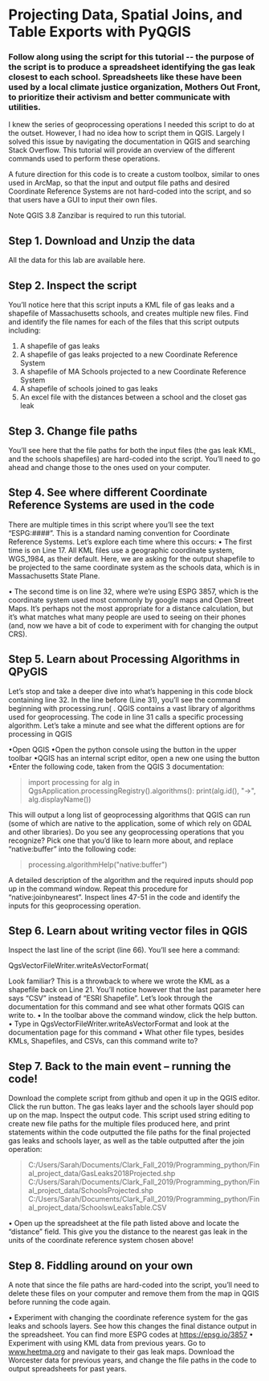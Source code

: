 # Projecting Data, Spatial Joins, and Table Exports with PyQGIS

### Follow along using the script for this tutorial -- the purpose of the script is to produce a spreadsheet identifying the gas leak closest to each school. Spreadsheets like these have been used by a local climate justice organization, Mothers Out Front, to prioritize their activism and better communicate with utilities. 
I knew the series of geoprocessing operations I needed this script to do at the outset. However, I had no idea how to script them in QGIS. Largely I solved this issue by navigating the documentation in QGIS and searching Stack Overflow. This tutorial will provide an overview of the different commands used to perform these operations.

A future direction for this code is to create a custom toolbox, similar to ones used in ArcMap, so that the input and output file paths and desired Coordinate Reference Systems are not hard-coded into the script, and so that users have a GUI to input their own files.

Note QGIS 3.8 Zanzibar is required to run this tutorial.

## Step 1. Download and Unzip the data
All the data for this lab are available here. 

## Step 2. Inspect the script
You’ll notice here that this script inputs a KML file of gas leaks and a shapefile of Massachusetts schools, and creates multiple new files. Find and identify the file names for each of the files that this script outputs including:
1.	A shapefile of gas leaks 
2.	A shapefile of gas leaks projected to a new Coordinate Reference System
3.	A shapefile of MA Schools projected to a new Coordinate Reference System
4.	A shapefile of schools joined to gas leaks
5.	An excel file with the distances between a school and the closet gas leak

## Step 3. Change file paths
You’ll see here that the file paths for both the input files (the gas leak KML, and the schools shapefiles) are hard-coded into the script. You’ll need to go ahead and change those to the ones used on your computer.

## Step 4.  See where different Coordinate Reference Systems are used in the code
There are multiple times in this script where you’ll see the text “ESPG:####”. This is a standard naming convention for Coordinate Reference Systems. Let’s explore each time where this occurs:
•	The first time is on Line 17. All KML files use a geographic coordinate system, WGS_1984, as their default. Here, we are asking for the output shapefile to be projected to the same coordinate system as the schools data, which is in Massachusetts State Plane.

•	The second time is on line 32, where we’re using ESPG 3857, which is the coordinate system used most commonly by google maps and Open Street Maps. It’s perhaps not the most appropriate for a distance calculation, but it’s what matches what many people are used to seeing on their phones (and, now we have a bit of code to experiment with for changing the output CRS).

## Step 5. Learn about Processing Algorithms in QPyGIS
Let’s stop and take a deeper dive into what’s happening in this code block containing line 32. In the line before (Line 31), you’ll see the command beginning with processing.run( . QGIS contains a vast library of algorithms used for geoprocessing. The code in line 31 calls a specific processing algorithm. Let’s take a minute and see what the different options are for processing in QGIS

•Open QGIS
•Open the python console using the   button in the upper toolbar
•QGIS has an internal script editor, open a new one using the   button
•Enter the following code, taken from the QGIS 3 documentation:

> import processing
> for alg in QgsApplication.processingRegistry().algorithms():
>        print(alg.id(), "->", alg.displayName())

This will output a long list of geoprocessing algorithms that QGIS can run (some of which are native to the application, some of which rely on GDAL and other libraries). Do you see any geoprocessing operations that you recognize? Pick one that you’d like to learn more about, and replace “native:buffer” into the following code:

> processing.algorithmHelp("native:buffer") 

A detailed description of the algorithm and the required inputs should pop up in the command window. Repeat this procedure for “native:joinbynearest”. Inspect lines 47-51 in the code and identify the inputs for this geoprocessing operation.

## Step 6. Learn about writing vector files in QGIS
Inspect the last line of the script (line 66). You’ll see here a command:

QgsVectorFileWriter.writeAsVectorFormat(

Look familiar? This is a throwback to where we wrote the KML as a shapefile back on Line 21. You’ll notice however that the last parameter here says “CSV” instead of “ESRI Shapefile”. Let’s look through the documentation for this command and see what other formats QGIS can write to.
•	In the toolbar above the command window, click the help   button. 
•	Type in QgsVectorFileWriter.writeAsVectorFormat and look at the documentation page for this command
•	What other file types, besides KMLs, Shapefiles, and CSVs, can this command write to?
## Step 7. Back to the main event – running the code!

Download the complete script from github and open it up in the QGIS editor. Click the run   button. The gas leaks layer and the schools layer should pop up on the map.
Inspect the output code. This script used string editing to create new file paths for the multiple files produced here, and print statements within the code outputted the file paths for the final projected gas leaks and schools layer, as well as the table outputted after the join operation:
> C:/Users/Sarah/Documents/Clark_Fall_2019/Programming_python/Final_project_data/GasLeaks2018Projected.shp
> C:/Users/Sarah/Documents/Clark_Fall_2019/Programming_python/Final_project_data/SchoolsProjected.shp
> C:/Users/Sarah/Documents/Clark_Fall_2019/Programming_python/Final_project_data/SchoolswLeaksTable.CSV

•	Open up the spreadsheet at the file path listed above and locate the “distance” field. This give you the distance to the nearest gas leak in the units of the coordinate reference system chosen above!

## Step 8. Fiddling around on your own

A note that since the file paths are hard-coded into the script, you’ll need to delete these files on your computer and remove them from the map in QGIS before running the code again.

•	Experiment with changing the coordinate reference system for the gas leaks and schools layers. See how this changes the final distance output in the spreadsheet. You can find more ESPG codes at https://epsg.io/3857
•	Experiment with using KML data from previous years. Go to www.heetma.org and navigate to their gas leak maps. Download the Worcester data for previous years, and change the file paths in the code to output spreadsheets for past years.

